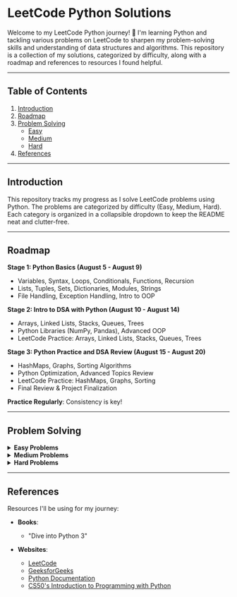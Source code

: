 # LeetCode Python Solutions

Welcome to my LeetCode Python journey! 🚀 I'm learning Python and tackling various problems on LeetCode to sharpen my problem-solving skills and understanding of data structures and algorithms. This repository is a collection of my solutions, categorized by difficulty, along with a roadmap and references to resources I found helpful.

---

## Table of Contents

1. [Introduction](#introduction)
2. [Roadmap](#roadmap)
3. [Problem Solving](#problem-solving)
    - [Easy](#easy)
    - [Medium](#medium)
    - [Hard](#hard)
4. [References](#references)

---

## Introduction

This repository tracks my progress as I solve LeetCode problems using Python. The problems are categorized by difficulty (Easy, Medium, Hard). Each category is organized in a collapsible dropdown to keep the README neat and clutter-free.

---

## Roadmap

**Stage 1: Python Basics (August 5 - August 9)**
- Variables, Syntax, Loops, Conditionals, Functions, Recursion
- Lists, Tuples, Sets, Dictionaries, Modules, Strings
- File Handling, Exception Handling, Intro to OOP

**Stage 2: Intro to DSA with Python (August 10 - August 14)**
- Arrays, Linked Lists, Stacks, Queues, Trees
- Python Libraries (NumPy, Pandas), Advanced OOP
- LeetCode Practice: Arrays, Linked Lists, Stacks, Queues, Trees

**Stage 3: Python Practice and DSA Review (August 15 - August 20)**
- HashMaps, Graphs, Sorting Algorithms
- Python Optimization, Advanced Topics Review
- LeetCode Practice: HashMaps, Graphs, Sorting
- Final Review & Project Finalization

**Practice Regularly**: Consistency is key!

---

## Problem Solving

<details>
<summary><strong>Easy Problems</strong></summary>

| Problem | Link | Done | Pythonic |
|---------|------|------|----------|
| Two Sum | [Problem #1](https://leetcode.com/problems/two-sum/) | Yes |  |
| Palindrome Number | [Problem #9](https://leetcode.com/problems/palindrome-number/) | Yes |  |
| Roman to Integer | [Problem #13](https://leetcode.com/problems/roman-to-integer/) | Yes |  |
| Longest Common Prefix | [Problem #14](https://leetcode.com/problems/longest-common-prefix/) | Yes |  |
| Valid Parentheses | [Problem #20](https://leetcode.com/problems/valid-parentheses/) | Yes |  |
| Merge Two Sorted Lists | [Problem #21](https://leetcode.com/problems/merge-two-sorted-lists/) |  |  |
| Remove Duplicates from Sorted Array | [Problem #26](https://leetcode.com/problems/remove-duplicates-from-sorted-array/) | Yes |  |
| Remove Element | [Problem #27](https://leetcode.com/problems/remove-element/) |  |  |
| Find the Index of the First Occurrence in a String | [Problem #28](https://leetcode.com/problems/find-the-index-of-the-first-occurrence-in-a-string/) | Yes |  |
| Search Insert Position | [Problem #35](https://leetcode.com/problems/search-insert-position/) | Yes | |

</details>


<details>
<summary><strong>Medium Problems</strong></summary>

*Coming soon...*

</details>

<details>
<summary><strong>Hard Problems</strong></summary>

*Coming soon...*

</details>

---

## References

Resources I'll be using for my journey:

- **Books**:
  - "Dive into Python 3"

- **Websites**:
  - [LeetCode](https://leetcode.com/)
  - [GeeksforGeeks](https://www.geeksforgeeks.org/)
  - [Python Documentation](https://docs.python.org/3/)
  - [CS50's Introduction to Programming with Python](https://www.edx.org/learn/python/harvard-university-cs50-s-introduction-to-programming-with-python)
